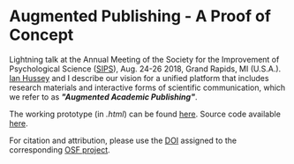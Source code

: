 # Augmented Publishing - A Proof of Concept

Lightning talk at the Annual Meeting of the Society for the Improvement of Psychological Science ([SIPS](https://www.improvingpsych.org/)), Aug. 24-26 2018, Grand Rapids, MI (U.S.A.). [Ian Hussey](https://github.com/ianhussey) and I describe our vision for a unified platform that includes research materials and interactive forms of scientific communication, which we refer to as _**"Augmented Academic Publishing"**_.

The working prototype (in *.html*) can be found [here](https://antonio-schettino.com/slides/sips2018/augmentedpublishing). Source code available [here](https://github.com/aschetti/SIPS2018-augmented-publishing/blob/master/AugmentedPublishing.Rmd).

For citation and attribution, please use the [DOI](https://doi.org/10.17605/OSF.IO/F8MKT) assigned to the corresponding [OSF project](https://osf.io/f8mkt/).
